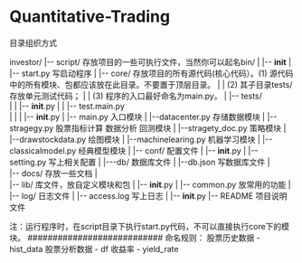 # Quantitative-Trading
目录组织方式

investor/
|-- script/    存放项目的一些可执行文件，当然你可以起名bin/
|   |-- __init__
|   |-- start.py   写启动程序
|
|-- core/   存放项目的所有源代码(核心代码）。(1) 源代码中的所有模块、包都应该放在此目录。不要置于顶层目录。 
|   |                                  (2) 其子目录tests/存放单元测试代码； 
|   |                                  (3) 程序的入口最好命名为main.py。
|   |-- tests/   
|   |   |-- __init__.py
|   |   |-- test.main.py  
|   |
|   |-- __init__.py
|   |-- main.py          入口模块
|   |--datacenter.py     存储数据模块
|   |--stragegy.py       股票指标计算 数据分析 回测模块
|   |--stragety_doc.py   策略模块
|   |--drawstockdata.py  绘图模块
|   |--machinelearing.py 机器学习模块
|   |--classicalmodel.py 经典模型模块
|
|-- conf/    配置文件
|   |-- __init__.py
|   |-- setting.py   写上相关配置
|
|---db/    数据库文件
|   |--db.json    写数据库文件
|   
|-- docs/   存放一些文档
|   
|-- lib/   库文件，放自定义模块和包
|   |-- __init__.py
|   |-- common.py    放常用的功能
|
|-- log/   日志文件
|   |-- access.log    写上日志
|
|-- __init__.py
|-- README    项目说明文件

注：运行程序时，在script目录下执行start.py代码，不可以直接执行core下的模块。
###########################
命名规则：
股票历史数据 - hist_data
股票分析数据 - df
收益率 - yield_rate
